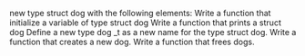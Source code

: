  new type struct dog with the following elements:
Write a function that initialize a variable of type struct dog
Write a function that prints a struct dog
Define a new type dog _t as a new name for the type struct dog.
Write a function that creates a new dog.
Write a function that frees dogs.

